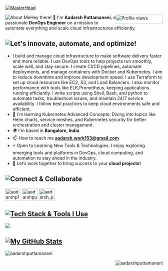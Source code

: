 [![MasterHead](https://media.licdn.com/dms/image/v2/D5616AQEeIBnG1ToZHg/profile-displaybackgroundimage-shrink_350_1400/B56ZZZ_4FDGUAc-/0/1745266641043?e=1752105600&v=beta&t=HaPcI44X-wdQDiyJlcueBh60p6NiRYxmRnQlXvAY8Ew)](https://rishavchanda.io)
<p>
  <span style="float: left;">
    <img src="https://img.shields.io/badge/About_Me-000000?style=for-the-badge&logoColor=white" alt="About Me"/>
  </span>
  <span style="float: right;">
    <img src="https://komarev.com/ghpvc/?username=aadarshputtamaneni&label=Profile%20views&color=f07d4c&style=plastict" alt="Profile views" width="150" height="28"/>
  </span>
</p>


Hey there! 👋 I'm **Aadarsh Puttamaneni**, a passionate **DevOps Engineer** on a mission to automate everything and scale cloud infrastructures efficiently.  

## ![Let's innovate, automate, and optimize!](https://img.shields.io/badge/Let's%20innovate,%20automate,%20and%20optimize!-000000?style=for-the-badge&logo=fastapi&logoColor=white)
- I build and manage cloud infrastructure to make software delivery faster and more reliable. I use DevOps tools to help projects run smoothly, scale well, and stay secure. I create CI/CD pipelines, automate deployments, and manage containers with Docker and Kubernetes. I aim to reduce downtime and improve development speed. I use Terraform to set up cloud resources like EC2, S3, and Load Balancers. I also monitor performance with tools like ELK,Prometheus, keeping applications running efficiently. I write scripts using Shell, Bash, and python to automate tasks, troubleshoot issues, and maintain 24/7 service availability. I follow best practices to keep cloud environments safe and efficient.
- 🧠  I'm learning Kubernetes Advanced Concepts: Diving into topics like Helm charts, service meshes, and Kubernetes security for better orchestration and cluster management.
- 🌍  I'm based in **Bangalore, India**
- 📫 How to reach me **aadarsh.work153@gmail.com**
- ⚡  Open to Learning New Tools & Technologies: I enjoy exploring emerging tools and platforms in DevOps, cloud computing, and automation to stay ahead in the industry.
- 🌟 Let’s work together to bring success to your **cloud projects!**

## ![Connect & Collaborate](https://img.shields.io/badge/Connect%20&%20Collaborate-black?style=for-the-badge&logoColor=white&labelColor=black)
<p align="left">
<a href="https://twitter.com/aadarshp153" target="blank"><img align="center" src="https://raw.githubusercontent.com/rahuldkjain/github-profile-readme-generator/master/src/images/icons/Social/twitter.svg" alt="aadarshp153" height="40" width="50" /></a>
<a href="https://linkedin.com/in/aadarshputtamaneni" target="blank"><img align="center" src="https://raw.githubusercontent.com/rahuldkjain/github-profile-readme-generator/master/src/images/icons/Social/linked-in-alt.svg" alt="aadarshputtamaneni" height="40" width="50" /></a>
<a href="https://instagram.com/aadarsh_puttamaneni" target="blank"><img align="center" src="https://raw.githubusercontent.com/rahuldkjain/github-profile-readme-generator/master/src/images/icons/Social/instagram.svg" alt="aadarsh_puttamaneni" height="40" width="50" /></a>
</p>

## [![Tech Stack & Tools I Use](https://img.shields.io/badge/Tech_Stack_%26_Tools_I_Use-000000?style=for-the-badge&logo=tools&logoColor=white)](https://github.com/NotHarshhaa)

<p align="left">
  <a href="https://skillicons.dev">
    <img src="https://skillicons.dev/icons?i=aws,ansible,linux,docker,kubernetes,jenkins,vscode,terraform,git,github,python,java,bash,sql"/>
  </a>
</p>

 
## [![My GitHub Stats](https://img.shields.io/badge/My_GitHub_Stats-000000?style=for-the-badge&logoColor=white)](https://github.com/NotHarshhaa)

<p>&nbsp;<img align="left" src="https://github-readme-stats.vercel.app/api?username=aadarshputtamaneni&show_icons=true&locale=en&theme=radical" alt="aadarshputtamaneni" /></p>
<p><img align="right" src="https://github-readme-stats.vercel.app/api/top-langs?username=aadarshputtamaneni&show_icons=true&locale=en&layout=compact&theme=radical" alt="aadarshputtamaneni" /></p>

